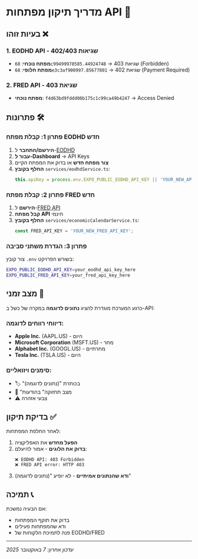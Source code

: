 # מדריך תיקון מפתחות API 🔧

## בעיות זוהו ❌

### 1. **EODHD API - שגיאות 402/403**
- **מפתח נוכחי**: `68c99499978585.44924748` → שגיאת 403 (Forbidden)
- **מפתח חלופי**: `68e3c3af900997.85677801` → שגיאת 402 (Payment Required)

### 2. **FRED API - שגיאת 403**
- **מפתח נוכחי**: `f4d63bd9fddd00b175c1c99ca49b4247` → Access Denied

## פתרונות 🛠️

### פתרון 1: קבלת מפתח EODHD חדש

1. **הירשם/התחבר** ל-[EODHD](https://eodhd.com)
2. **עבור ל-Dashboard** → API Keys
3. **צור מפתח חדש** או בדוק את המפתח הקיים
4. **החלף בקובץ** `services/eodhdService.ts`:
   ```typescript
   this.apiKey = process.env.EXPO_PUBLIC_EODHD_API_KEY || 'YOUR_NEW_API_KEY_HERE';
   ```

### פתרון 2: קבלת מפתח FRED חדש

1. **הירשם** ל-[FRED API](https://fred.stlouisfed.org/docs/api/api_key.html)
2. **קבל מפתח API** חינמי
3. **החלף בקובץ** `services/economicCalendarService.ts`:
   ```typescript
   const FRED_API_KEY = 'YOUR_NEW_FRED_API_KEY';
   ```

### פתרון 3: הגדרת משתני סביבה

צור קובץ `.env` בשורש הפרויקט:
```bash
EXPO_PUBLIC_EODHD_API_KEY=your_eodhd_api_key_here
EXPO_PUBLIC_FRED_API_KEY=your_fred_api_key_here
```

## מצב זמני 🚧

כרגע המערכת מוגדרת להציג **נתונים לדוגמה** במקרה של כשל ב-API:

### דיווחי רווחים לדוגמה:
- **Apple Inc.** (AAPL.US) - היום
- **Microsoft Corporation** (MSFT.US) - מחר  
- **Alphabet Inc.** (GOOGL.US) - מחרתיים
- **Tesla Inc.** (TSLA.US) - היום

### סימנים ויזואליים:
- 🏷️ "(נתונים לדוגמה)" בכותרת
- 🔧 "מצב תחזוקה" בהודעות
- ⚠️ צבעי אזהרה

## בדיקת תיקון ✅

לאחר החלפת המפתחות:

1. **הפעל מחדש** את האפליקציה
2. **בדוק את הלוגים** - אמור להיעלם:
   ```
   ❌ EODHD API: 403 Forbidden
   ❌ FRED API error: HTTP 403
   ```
3. **ודא שהנתונים אמיתיים** - לא יופיע "(נתונים לדוגמה)"

## תמיכה 📞

אם הבעיה נמשכת:
- בדוק את תוקף המפתחות
- ודא שהמפתחות פעילים
- פנה לתמיכת הלקוחות של EODHD/FRED

---
*עדכון אחרון: 7 באוקטובר 2025*


